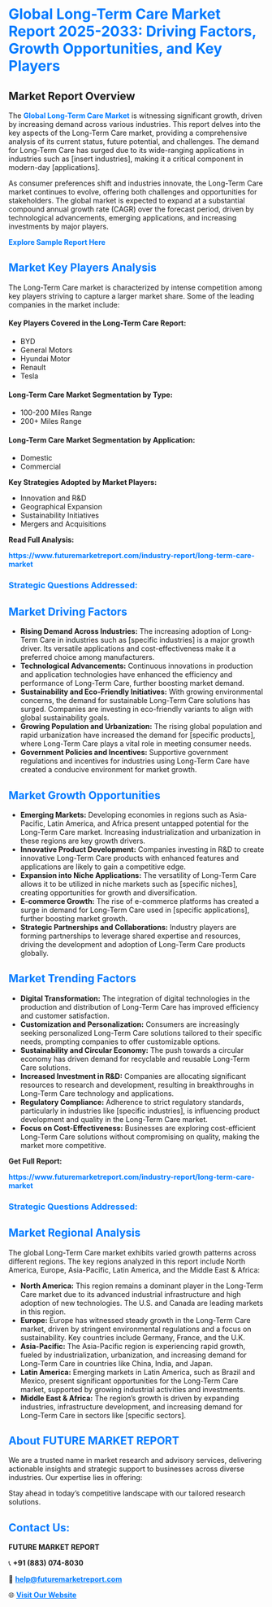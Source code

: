 <h1 style="color: #007BFF;">Global Long-Term Care Market Report 2025-2033: Driving Factors, Growth Opportunities, and Key Players</h1>

<section id="overview">
<h2>Market Report Overview</h2>
<p>The <a href="https://www.futuremarketreport.com/industry-report/long-term-care-market" style="color: #007BFF; text-decoration: none;"><strong>Global Long-Term Care Market</strong></a> is witnessing significant growth, driven by increasing demand across various industries. This report delves into the key aspects of the Long-Term Care market, providing a comprehensive analysis of its current status, future potential, and challenges. The demand for Long-Term Care has surged due to its wide-ranging applications in industries such as [insert industries], making it a critical component in modern-day [applications].</p>
<p>As consumer preferences shift and industries innovate, the Long-Term Care market continues to evolve, offering both challenges and opportunities for stakeholders. The global market is expected to expand at a substantial compound annual growth rate (CAGR) over the forecast period, driven by technological advancements, emerging applications, and increasing investments by major players.</p>
</section>

<section id="overview">
<p><a href="https://www.futuremarketreport.com/request-sample/reportId=34831" style="color: #007BFF; text-decoration: none;"><strong>Explore Sample Report Here</strong></a></p>
</section>

<section id="key-players">
<h2 style="color: #007BFF;">Market Key Players Analysis</h2>
<p>The Long-Term Care market is characterized by intense competition among key players striving to capture a larger market share. Some of the leading companies in the market include:</p>
<h4>Key Players Covered in the Long-Term Care Report:</h4>
<ul><li>BYD</li><li>General Motors</li><li>Hyundai Motor</li><li>Renault</li><li>Tesla</li></ul>
<h4>Long-Term Care Market Segmentation by Type:</h4>
<ul><li>100-200 Miles Range</li><li>200+ Miles Range</li></ul>

<h4>Long-Term Care Market Segmentation by Application:</h4>
<ul><li>Domestic</li><li>Commercial</li></ul>
<p><strong>Key Strategies Adopted by Market Players:</strong></p>
<ul>
<li>Innovation and R&D</li>
<li>Geographical Expansion</li>
<li>Sustainability Initiatives</li>
<li>Mergers and Acquisitions</li>
</ul>
</section>

<section>
<p><strong>Read Full Analysis: </strong></p><a href="https://www.futuremarketreport.com/industry-report/long-term-care-market" style="color: #007BFF; text-decoration: none;"><strong>https://www.futuremarketreport.com/industry-report/long-term-care-market</strong></a>
<h3 style="color: #007BFF;">Strategic Questions Addressed:</h3>
</section>

<section id="driving-factors">
<h2 style="color: #007BFF;">Market Driving Factors</h2>
<ul>
<li><strong>Rising Demand Across Industries:</strong> The increasing adoption of Long-Term Care in industries such as [specific industries] is a major growth driver. Its versatile applications and cost-effectiveness make it a preferred choice among manufacturers.</li>
<li><strong>Technological Advancements:</strong> Continuous innovations in production and application technologies have enhanced the efficiency and performance of Long-Term Care, further boosting market demand.</li>
<li><strong>Sustainability and Eco-Friendly Initiatives:</strong> With growing environmental concerns, the demand for sustainable Long-Term Care solutions has surged. Companies are investing in eco-friendly variants to align with global sustainability goals.</li>
<li><strong>Growing Population and Urbanization:</strong> The rising global population and rapid urbanization have increased the demand for [specific products], where Long-Term Care plays a vital role in meeting consumer needs.</li>
<li><strong>Government Policies and Incentives:</strong> Supportive government regulations and incentives for industries using Long-Term Care have created a conducive environment for market growth.</li>
</ul>
</section>

<section id="growth-opportunities">
<h2 style="color: #007BFF;">Market Growth Opportunities</h2>
<ul>
<li><strong>Emerging Markets:</strong> Developing economies in regions such as Asia-Pacific, Latin America, and Africa present untapped potential for the Long-Term Care market. Increasing industrialization and urbanization in these regions are key growth drivers.</li>
<li><strong>Innovative Product Development:</strong> Companies investing in R&D to create innovative Long-Term Care products with enhanced features and applications are likely to gain a competitive edge.</li>
<li><strong>Expansion into Niche Applications:</strong> The versatility of Long-Term Care allows it to be utilized in niche markets such as [specific niches], creating opportunities for growth and diversification.</li>
<li><strong>E-commerce Growth:</strong> The rise of e-commerce platforms has created a surge in demand for Long-Term Care used in [specific applications], further boosting market growth.</li>
<li><strong>Strategic Partnerships and Collaborations:</strong> Industry players are forming partnerships to leverage shared expertise and resources, driving the development and adoption of Long-Term Care products globally.</li>
</ul>
</section>

<section id="trending-factors">
<h2 style="color: #007BFF;">Market Trending Factors</h2>
<ul>
<li><strong>Digital Transformation:</strong> The integration of digital technologies in the production and distribution of Long-Term Care has improved efficiency and customer satisfaction.</li>
<li><strong>Customization and Personalization:</strong> Consumers are increasingly seeking personalized Long-Term Care solutions tailored to their specific needs, prompting companies to offer customizable options.</li>
<li><strong>Sustainability and Circular Economy:</strong> The push towards a circular economy has driven demand for recyclable and reusable Long-Term Care solutions.</li>
<li><strong>Increased Investment in R&D:</strong> Companies are allocating significant resources to research and development, resulting in breakthroughs in Long-Term Care technology and applications.</li>
<li><strong>Regulatory Compliance:</strong> Adherence to strict regulatory standards, particularly in industries like [specific industries], is influencing product development and quality in the Long-Term Care market.</li>
<li><strong>Focus on Cost-Effectiveness:</strong> Businesses are exploring cost-efficient Long-Term Care solutions without compromising on quality, making the market more competitive.</li>
</ul>
</section>

<section>
<p><strong>Get Full Report: </strong></p><a href="https://www.futuremarketreport.com/industry-report/long-term-care-market" style="color: #007BFF; text-decoration: none;"><strong>https://www.futuremarketreport.com/industry-report/long-term-care-market</strong></a>
<h3 style="color: #007BFF;">Strategic Questions Addressed:</h3>
</section>


<section id="regional-analysis">
<h2 style="color: #007BFF;">Market Regional Analysis</h2>
<p>The global Long-Term Care market exhibits varied growth patterns across different regions. The key regions analyzed in this report include North America, Europe, Asia-Pacific, Latin America, and the Middle East & Africa:</p>
<ul>
<li><strong>North America:</strong> This region remains a dominant player in the Long-Term Care market due to its advanced industrial infrastructure and high adoption of new technologies. The U.S. and Canada are leading markets in this region.</li>
<li><strong>Europe:</strong> Europe has witnessed steady growth in the Long-Term Care market, driven by stringent environmental regulations and a focus on sustainability. Key countries include Germany, France, and the U.K.</li>
<li><strong>Asia-Pacific:</strong> The Asia-Pacific region is experiencing rapid growth, fueled by industrialization, urbanization, and increasing demand for Long-Term Care in countries like China, India, and Japan.</li>
<li><strong>Latin America:</strong> Emerging markets in Latin America, such as Brazil and Mexico, present significant opportunities for the Long-Term Care market, supported by growing industrial activities and investments.</li>
<li><strong>Middle East & Africa:</strong> The region’s growth is driven by expanding industries, infrastructure development, and increasing demand for Long-Term Care in sectors like [specific sectors].</li>
</ul>
</section>

<footer>
<h2 style="color: #007BFF;">About FUTURE MARKET REPORT</h2>
<p>We are a trusted name in market research and advisory services, delivering actionable insights and strategic support to businesses across diverse industries. Our expertise lies in offering:</p>

<p>Stay ahead in today’s competitive landscape with our tailored research solutions.</p>

<h2 style="color: #007BFF;">Contact Us:</h2>
<p><strong>FUTURE MARKET REPORT</strong></p>
<p>📞 <strong>+91 (883) 074-8030</strong></p>
<p>📧 <strong><a href="mailto:help@futuremarketreport.com" style="color: #007BFF;">help@futuremarketreport.com</a></strong></p>
<p>🌐 <strong><a href="https://www.futuremarketreport.com/" style="color: #007BFF;">Visit Our Website</a></strong></p>
</footer>